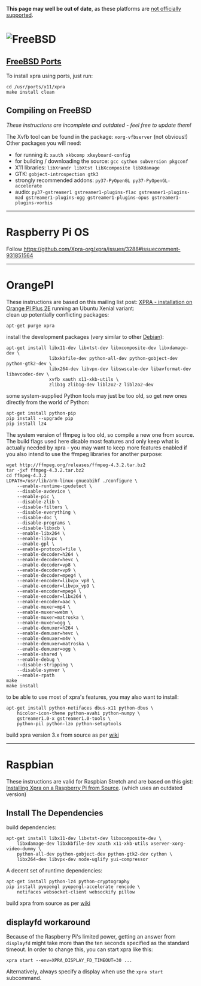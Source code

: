 **This page may well be out of date**, as these platforms are [not officially supported](https://github.com/Xpra-org/xpra/wiki/Platforms).


# ![FreeBSD](../images/icons/freebsd.png)

## [FreeBSD Ports](https://www.freebsd.org/ports/)
To install xpra using ports, just run:
```shell
cd /usr/ports/x11/xpra
make install clean
```

## Compiling on FreeBSD
_These instructions are incomplete and outdated - feel free to update them!_

The Xvfb tool can be found in the package: `xorg-vfbserver` (not obvious!)
Other packages you will need:
* for running it: `xauth xkbcomp xkeyboard-config`
* for building / downloading the source: `gcc cython subversion pkgconf`
* X11 libraries: `libXrandr libXtst libXcomposite libXdamage`
* GTK: `gobject-introspection gtk3`
* strongly recommended addons: `py37-PyOpenGL py37-PyOpenGL-accelerate`
* audio: `py37-gstreamer1 gstreamer1-plugins-flac gstreamer1-plugins-mad gstreamer1-plugins-ogg gstreamer1-plugins-opus gstreamer1-plugins-vorbis`


***

# Raspberry Pi OS

Follow https://github.com/Xpra-org/xpra/issues/3288#issuecomment-931851564


***

# OrangePI
These instructions are based on this mailing list post:
 [XPRA - installation on Orange PI Plus 2E](http://lists.devloop.org.uk/pipermail/shifter-users/2017-August/001999.html) running an Ubuntu Xenial variant:\
clean up potentially conflicting packages:
```shell
apt-get purge xpra
```
install the development packages (very similar to other [Debian](./Debian.md)):
```shell
apt-get install libx11-dev libxtst-dev libxcomposite-dev libxdamage-dev \
                libxkbfile-dev python-all-dev python-gobject-dev python-gtk2-dev \
                libx264-dev libvpx-dev libswscale-dev libavformat-dev libavcodec-dev \
                xvfb xauth x11-xkb-utils \
                zlib1g zlib1g-dev liblzo2-2 liblzo2-dev
```
some system-supplied Python tools may just be too old, so get new ones directly from the world of Python:
```shell
apt-get install python-pip
pip install --upgrade pip
pip install lz4
```
The system version of ffmpeg is too old, so compile a new one from source.
The build flags used here disable most features and only keep what is actually needed by xpra - you may want to keep more features enabled if you also intend to use the ffmpeg libraries for another purpose:
```shell
wget http://ffmpeg.org/releases/ffmpeg-4.3.2.tar.bz2
tar -jxf ffmpeg-4.3.2.tar.bz2
cd ffmpeg-4.3.2
LDPATH=/usr/lib/arm-linux-gnueabihf ./configure \
	--enable-runtime-cpudetect \
	--disable-avdevice \
	--enable-pic \
	--disable-zlib \
	--disable-filters \
	--disable-everything \
	--disable-doc \
	--disable-programs \
	--disable-libxcb \
	--enable-libx264 \
	--enable-libvpx \
	--enable-gpl \
	--enable-protocol=file \
	--enable-decoder=h264 \
	--enable-decoder=hevc \
	--enable-decoder=vp8 \
	--enable-decoder=vp9 \
	--enable-decoder=mpeg4 \
	--enable-encoder=libvpx_vp8 \
	--enable-encoder=libvpx_vp9 \
	--enable-encoder=mpeg4 \
	--enable-encoder=libx264 \
	--enable-encoder=aac \
	--enable-muxer=mp4 \
	--enable-muxer=webm \
	--enable-muxer=matroska \
	--enable-muxer=ogg \
	--enable-demuxer=h264 \
	--enable-demuxer=hevc \
	--enable-demuxer=m4v \
	--enable-demuxer=matroska \
	--enable-demuxer=ogg \
	--enable-shared \
	--enable-debug \
	--disable-stripping \
	--disable-symver \
	--enable-rpath
make
make install
```
to be able to use most of xpra's features, you may also want to install:
```shell
apt-get install python-netifaces dbus-x11 python-dbus \
    hicolor-icon-theme python-avahi python-numpy \
    gstreamer1.0-x gstreamer1.0-tools \
    python-pil python-lzo python-setuptools
```
build xpra version 3.x from source as per [wiki](./README.md)

***

# Raspbian

These instructions are valid for Raspbian Stretch and are based on this gist: [Installing Xpra on a Raspberry Pi from Source](https://gist.github.com/xaviermerino/5bb83e0b471e67beaea6d5eeb80daf8c). (which uses an outdated version)

## Install The Dependencies
build dependencies:
```shell
apt-get install libx11-dev libxtst-dev libxcomposite-dev \
    libxdamage-dev libxkbfile-dev xauth x11-xkb-utils xserver-xorg-video-dummy \
    python-all-dev python-gobject-dev python-gtk2-dev cython \
    libx264-dev libvpx-dev node-uglify yui-compressor
```
A decent set of runtime dependencies:
```shell
apt-get install python-lz4 python-cryptography
pip install pyopengl pyopengl-accelerate rencode \
    netifaces websocket-client websockify pillow
```
build xpra from source as per [wiki](../Build/README.md)


## displayfd workaround
Because of the Raspberry Pi's limited power, getting an answer from `displayfd` might take more than the ten seconds specified as the standard timeout. In order to change this, you can start xpra like this:
```shell
xpra start --env=XPRA_DISPLAY_FD_TIMEOUT=30 ...
```

Alternatively, always specify a display when use the `xpra start` subcommand.
